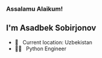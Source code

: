 ### Assalamu Alaikum!
## I'm Asadbek Sobirjonov
- 📍 &nbsp; Current location: Uzbekistan
- 👨‍💻 &nbsp; Python Engineer
